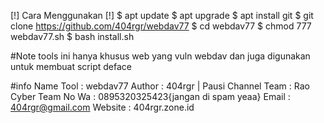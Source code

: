 [!] Cara Menggunakan [!]
$ apt update
$ apt upgrade
$ apt install git
$ git clone https://github.com/404rgr/webdav77
$ cd webdav77
$ chmod 777 webdav77.sh
$ bash install.sh

#Note
tools ini hanya khusus  web yang vuln webdav
dan juga digunakan untuk membuat script deface

#info
Name Tool : webdav77
Author    : 404rgr | Pausi Channel
Team      : Rao Cyber Team
No Wa     : 0895320325423{jangan di spam yeaa}
Email     : 404rgr@gmail.com
Website   : 404rgr.zone.id

